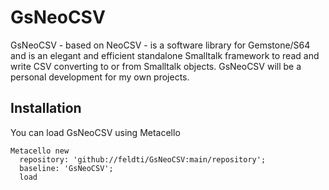 # GsNeoCSV
GsNeoCSV - based on NeoCSV - is a software library for Gemstone/S64 and is an elegant and efficient standalone Smalltalk framework to read and write CSV converting to or from Smalltalk objects. GsNeoCSV will be a personal development for my own projects.

## Installation

You can load GsNeoCSV using Metacello

```Smalltalk
Metacello new
  repository: 'github://feldti/GsNeoCSV:main/repository';
  baseline: 'GsNeoCSV';
  load 
```
